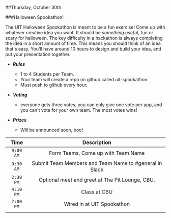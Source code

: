 ##Thursday, October 30th

###Halloween Spookathon!

The UIT Halloween Spookathon is meant to be a fun exercise! Come up with whatever creative idea you want. It should be _something useful_, fun or scary for halloween. The key difficulty in a hackathon is always completing the idea in a short amount of time. This means you should think of an idea that's easy. You'll have around 10 hours to design and build your idea, and put your presentation together.



- ***Rules***
  - 1 to 4 Students per Team.
  - Your team will create a repo on github called uit-spookathon.
  - Must push to github every hour.


- ***Voting***
  - everyone gets three votes, you can only give one vote per app, and you can't vote for your own team. The most votes wins!

- ***Prizes***
  - Will be announced soon, boo!

| Time          | Description                  |
|:-------------:|:----------------------------:|
| `9:00 AM`     | Form Teams, Come up with Team Name|
| `9:30 AM`     | Submit Team Members and Team Name to #general in Slack
| `2:30 PM`     | Optional meet and greet at The Pit Lounge, CBU.|
| `4:10 PM`     | Class at CBU                 |
| `7:00 PM`     | Wired in at UIT Spookathon |
|||
